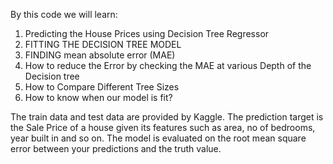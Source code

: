 By this code we will learn:

1. Predicting the House Prices using Decision Tree Regressor
2. FITTING THE DECISION TREE MODEL
3. FINDING mean absolute error (MAE)
4. How to reduce the Error by checking the MAE at various Depth of the Decision tree
5. How to Compare Different Tree Sizes
6. How to know when our model is fit?


The train data and test data are provided by Kaggle. The prediction target is the Sale Price of a house given its features such as area, no of bedrooms, year built in and so on. The model is evaluated on the root mean square error between your predictions and the truth value.
